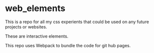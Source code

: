 # web_elements

This is a repo for all my css experients that could be used on any future projects or websites.

These are interactive elements.

This repo uses Webpack to bundle the code for git hub pages.
